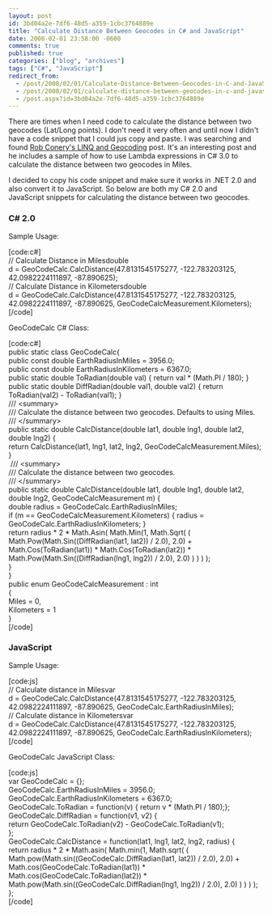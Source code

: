 ```yaml
---
layout: post
id: 3bd04a2e-7df6-48d5-a359-1cbc3764889e
title: "Calculate Distance Between Geocodes in C# and JavaScript"
date: 2008-02-01 23:58:00 -0600
comments: true
published: true
categories: ["blog", "archives"]
tags: ["C#", "JavaScript"]
redirect_from: 
  - /post/2008/02/01/Calculate-Distance-Between-Geocodes-in-C-and-JavaScript
  - /post/2008/02/01/calculate-distance-between-geocodes-in-c-and-javascript
  - /post.aspx?id=3bd04a2e-7df6-48d5-a359-1cbc3764889e
---
```

<!-- more -->
<p>There are times when I need code to calculate the distance between two geocodes (Lat/Long points). I don't need it very often and until now I didn't have a code snippet that I could jus copy and paste. I was searching and found <a href="http://blog.wekeroad.com/2007/08/30/linq-and-geocoding/">Rob Conery's LINQ and Geocoding</a> post. It's an interesting post and he includes a sample of how to use Lambda expressions in C# 3.0 to calculate the distance between two geocodes in Miles.</p>
<p>I decided to copy his code snippet and make sure it works in .NET 2.0 and also convert it to JavaScript. So below are both my C# 2.0 and JavaScript&nbsp;snippets for calculating the distance between two geocodes.</p>
<h3>C# 2.0</h3>
<p>Sample Usage:</p>
<p>[code:c#]<br /> // Calculate Distance in Milesdouble <br /> d = GeoCodeCalc.CalcDistance(47.8131545175277, -122.783203125, 42.0982224111897, -87.890625);<br /> // Calculate Distance in Kilometersdouble <br /> d = GeoCodeCalc.CalcDistance(47.8131545175277, -122.783203125, 42.0982224111897, -87.890625, GeoCodeCalcMeasurement.Kilometers); <br /> [/code]</p>
<p>GeoCodeCalc C# Class:</p>
<p>[code:c#]<br /> public static class GeoCodeCalc{ <br /> public const double EarthRadiusInMiles = 3956.0; <br /> public const double EarthRadiusInKilometers = 6367.0; <br /> public static double ToRadian(double val) { return val * (Math.PI / 180); } <br /> public static double DiffRadian(double val1, double val2) { return ToRadian(val2) - ToRadian(val1); } <br /> /// &lt;summary&gt; <br /> /// Calculate the distance between two geocodes. Defaults to using Miles. <br /> /// &lt;/summary&gt; <br /> public static double CalcDistance(double lat1, double lng1, double lat2, double lng2) { <br /> return CalcDistance(lat1, lng1, lat2, lng2, GeoCodeCalcMeasurement.Miles); <br /> }<br /> &nbsp;/// &lt;summary&gt; <br /> /// Calculate the distance between two geocodes. <br /> /// &lt;/summary&gt; <br /> public static double CalcDistance(double lat1, double lng1, double lat2, double lng2, GeoCodeCalcMeasurement m) { <br /> double radius = GeoCodeCalc.EarthRadiusInMiles; <br /> if (m == GeoCodeCalcMeasurement.Kilometers) { radius = GeoCodeCalc.EarthRadiusInKilometers; } <br /> return radius * 2 * Math.Asin( Math.Min(1, Math.Sqrt( ( Math.Pow(Math.Sin((DiffRadian(lat1, lat2)) / 2.0), 2.0) + Math.Cos(ToRadian(lat1)) * Math.Cos(ToRadian(lat2)) * Math.Pow(Math.Sin((DiffRadian(lng1, lng2)) / 2.0), 2.0) ) ) ) ); <br /> }<br /> }<br /> public enum GeoCodeCalcMeasurement : int<br /> { <br /> Miles = 0,<br /> Kilometers = 1<br /> }<br /> [/code]</p>
<h3>JavaScript</h3>
<p>Sample Usage:</p>
<p>[code:js]<br /> // Calculate distance in Milesvar <br /> d = GeoCodeCalc.CalcDistance(47.8131545175277, -122.783203125, 42.0982224111897, -87.890625, GeoCodeCalc.EarthRadiusInMiles); <br /> // Calculate distance in Kilometersvar <br /> d = GeoCodeCalc.CalcDistance(47.8131545175277, -122.783203125, 42.0982224111897, -87.890625, GeoCodeCalc.EarthRadiusInKilometers); <br /> [/code]</p>
<p>GeoCodeCalc JavaScript Class:</p>
<p>[code:js]<br /> var GeoCodeCalc = {};<br /> GeoCodeCalc.EarthRadiusInMiles = 3956.0;<br /> GeoCodeCalc.EarthRadiusInKilometers = 6367.0;<br /> GeoCodeCalc.ToRadian = function(v) { return v * (Math.PI / 180);};<br /> GeoCodeCalc.DiffRadian = function(v1, v2) { <br /> return GeoCodeCalc.ToRadian(v2) - GeoCodeCalc.ToRadian(v1);<br /> };<br /> GeoCodeCalc.CalcDistance = function(lat1, lng1, lat2, lng2, radius) { <br /> return radius * 2 * Math.asin( Math.min(1, Math.sqrt( ( Math.pow(Math.sin((GeoCodeCalc.DiffRadian(lat1, lat2)) / 2.0), 2.0) + Math.cos(GeoCodeCalc.ToRadian(lat1)) * Math.cos(GeoCodeCalc.ToRadian(lat2)) * Math.pow(Math.sin((GeoCodeCalc.DiffRadian(lng1, lng2)) / 2.0), 2.0) ) ) ) );<br /> };<br /> [/code]</p>
